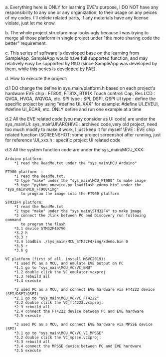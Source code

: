 a. Everything here is ONLY for learning EVE's purpose, I DO NOT have
   any responsibility to any one or any organization, to their usage
   on any peices of my codes. I'll delete related parts, if any meterials
   have any license violate, just let me know.

b. The whole project structure may looks ugly because I was trying to merge
   all those platform in single project under "the more sharing code the better"
   requirement.

c. This series of software is developed base on the learning from SampleApp, 
   SampleApp would have full supported function, 
   and may relatively easy be supported by R&D 
   (since SampleApp was developed by them, while this series 
   is developed by FAE).

d. How to execute the project:
   
d.1 DO change the define in sys_main/platform.h based on each project's hardware
    EVE chip     : FT80X, FT81X, BT81X
    Touch control: Cap, Res
    LCD          : QVGA, HVGA, WQVGA, etc.
    SPI type     : SPI, DSPI, QSPI
    UI type      : define the specific project by using "#define UI_XXX"
                   for example: #define UI_EVEUI, #define UI_ECAR, etc.
                   ONLY define and run one example at a time
    
d.2 All the EVE related code (you may consider as UI code) are under the sys_main\UI:
    sys_main\UI\ARCHIVE   : archived code,very old project, need too much 
                            modify to make it work, I just keep it for myself
               \EVE       : EVE chip related function
               \SCREENSHOT: some project screenshot after running, just for reference
               \UI_xxx.h  : specific project UI related code

d.3 All the system function code are under the sys_main\MCU_XXX:

    Arduino platform: 
        *1 read the ReadMe.txt under the "sys_main\MCU_Arduino"

    FT900 platform  : 
        *1 read the ReadMe.txt.
        *2 type "make" under the "sys_main\MCU_FT900" to make image
        *3 type "python onewire.py loadflash xdemo.bin" under the "sys_main\MCU_FT900\img"
           to program the image into the FT900 platform

    STM32F4 platform:
        *1 read the ReadMe.txt
        *2 type "make" under the "sys_main\STM32F4" to make image
        *3 connect the Jlink between PC and Discovery run following command 
           to program the flash
        *3.1 device STM32F407VG
        *3.2 h
        *3.3 r
        *3.4 loadbin ./sys_main/MCU_STM32F4/img/xdemo.bin 0
        *3.5 r
        *3.6 g
    
    VC platform (first of all, install MSVC2019):
        *1 used PC as a MCU, and emulate EVE output on PC
        *1.1 go to "sys_main\MCU_VC\VC_EMU"
        *1.2 double click the VC_emulator.vcxproj
        *1.3 rebuild all
        *1.4 execute

        *2 used PC as a MCU, and connect EVE hardware via FT4222 device (SPI/DSPI/QSPI)
        *2.1 go to "sys_main\MCU_VC\VC_FT4222"
        *2.2 double click the VC_ft4222.vcxproj: 
        *2.3 rebuild all
        *2.4 connect the FT4222 device between PC and EVE hardware
        *2.5 execute

        *3 used PC as a MCU, and connect EVE hardware via MPSSE device (SPI)
        *3.1 go to "sys_main\MCU_VC\VC_VC_MPSSE"
        *3.2 double click the VC_mpsse.vcxproj: 
        *3.3 rebuild all
        *3.4 connect the MPSSE device between PC and EVE hardware
        *3.5 execute

